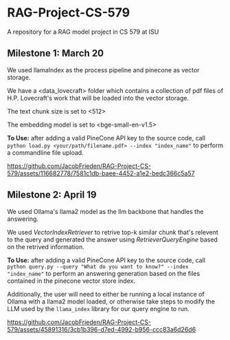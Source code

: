 # RAG-Project-CS-579
A repository for a RAG model project in CS 579 at ISU

## Milestone 1: March 20
We used llamaIndex as the process pipeline and pinecone as vector storage. 

We have a <data_lovecraft> folder which contains a collection of pdf files of H.P. Lovecraft's work that will be loaded into the vector storage.

The text chunk size is set to <512>

The embedding model is set to <bge-small-en-v1.5>

**To Use:** after adding a valid PineCone API key to the source code, call `python load.py <your/path/filename.pdf> --index "index_name"` to perform a commandline file upload.

https://github.com/JacobFrieden/RAG-Project-CS-579/assets/116682778/7581c1db-baee-4452-a1e2-bedc366c5a57

## Milestone 2: April 19
We used Ollama's llama2 model as the llm backbone that handles the answering.

We used *VectorIndexRetriever* to retrive top-k similar chunk that's relevent to the query and generated the answer using *RetrieverQueryEngine* based on the retrived information.

**To Use:** after adding a valid PineCone API key to the source code, call `python query.py --query "What do you want to know?" --index "index_name"` to perform an answering generation based on the files contained in the pinecone vector store index.

Additionally, the user will need to either be running a local instance of Ollama with a llama2 model loaded, or otherwise take steps to modify the LLM used by the `llama_index` library for our query engine to run. 

https://github.com/JacobFrieden/RAG-Project-CS-579/assets/45891316/3cb1b396-d7ed-4992-b956-ccc83a6d26d6

